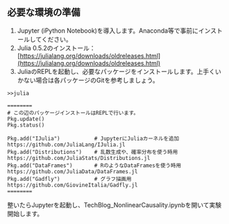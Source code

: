 ## 必要な環境の準備
1. Jupyter (iPython Notebook)を導入します。Anaconda等で事前にインストールしてください。
2. Julia 0.5.2のインストール：[https://julialang.org/downloads/oldreleases.html](https://julialang.org/downloads/oldreleases.html)
3. JuliaのREPLを起動し、必要なパッケージをインストールします。上手くいかない場合は各パッケージのGitを参考しましょう。


```
>>julia

========
# この辺のパッケージインストールはREPLで行います。
Pkg.update()
Pkg.status()

Pkg.add("IJulia")           # JupyterにJuliaカーネルを追加 https://github.com/JuliaLang/IJulia.jl
Pkg.add("Distributions")    # 乱数生成や、確率分布を使う時用 https://github.com/JuliaStats/Distributions.jl
Pkg.add("DataFrames")       # RのようなDataFramesを使う時用 https://github.com/JuliaData/DataFrames.jl
Pkg.add("Gadfly")           # グラフ描画用 https://github.com/GiovineItalia/Gadfly.jl
========
```

整いたらJupyterを起動し、TechBlog_NonlinearCausality.ipynbを開いて実験開始します。
